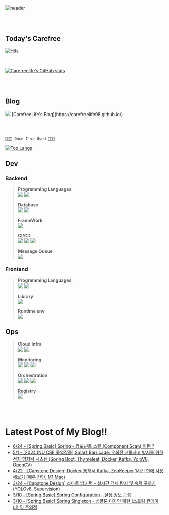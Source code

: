 
![header](https://capsule-render.vercel.app/api?type=waving&text=CarefreeLife!&color=gradient)

<br><br>

## Today's Carefree
[![Hits](https://hits.seeyoufarm.com/api/count/incr/badge.svg?url=https%3A%2F%2Fgithub.com%2FCarefreeLife98&count_bg=%23ADAB92&title_bg=%23555555&icon=github.svg&icon_color=%23E7E7E7&title=Wish+you+all+Carefree&edge_flat=false)](https://hits.seeyoufarm.com)

<br>

[![Carefreelife's GitHub stats](https://github-readme-stats.vercel.app/api?username=carefreelife98&show_icons=true&theme=dark)](https://github.com/anuraghazra/github-readme-stats)

<br><br>

## Blog
<img src="https://img.shields.io/badge/Github Pages-222222?style=for-the-badge&logo=githubpages&logoColor=white">
[CarefreeLife's Blog](https://carefreelife98.github.io/)

<br><br>

```
🧑🏻‍💻 Once I've Used 🧑🏻‍💻
```

[![Top Langs](https://github-readme-stats.vercel.app/api/top-langs/?username=carefreelife98&layout=compact&theme=swift&hide=jupyter%20notebook)](https://github.com/anuraghazra/github-readme-stats)

## Dev

### Backend
>
> **Programming Languages** <br>
> <img src="https://img.shields.io/badge/JAVA-E6522C?style=for-the-badge&logo=java&logoColor=white">
> <img src="https://img.shields.io/badge/Python-3776AB?style=for-the-badge&logo=python&logoColor=white">
> 
> **Database** <br>
> <img src="https://img.shields.io/badge/MySQL-4479A1?style=for-the-badge&logo=MySQL&logoColor=white">
> <img src="https://img.shields.io/badge/MariaDB-003545?style=for-the-badge&logo=MariaDB&logoColor=white">
> 
> **FrameWork** <br>
> <img src="https://img.shields.io/badge/SpringBoot-6DB33F?style=for-the-badge&logo=SpringBoot&logoColor=white">
> 
> **CI/CD** <br>
> <img src="https://img.shields.io/badge/Github Actions-2088FF?style=for-the-badge&logo=githubactions&logoColor=white">
> <img src="https://img.shields.io/badge/ArgoCD-EF7B4D?style=for-the-badge&logo=argo&logoColor=white">
> <img src="https://img.shields.io/badge/TerraformCloud-7B42BC?style=for-the-badge&logo=terraform&logoColor=white"> <br>
>
> **Message Queue** <br>
> <img src="https://img.shields.io/badge/kafka-skyblue?logo=apachekafka&logoColor=white">


### Frontend
>
> **Programming Languages** <br>
> <img src="https://img.shields.io/badge/javascript-yellow?logo=javascript&logoColor=white">
> <img src="https://img.shields.io/badge/typescript-skyblue?logo=typescript&logoColor=white">
>
> **Library** <br>
> <img src="https://img.shields.io/badge/react-skyblue?logo=react&logoColor=white">
>
> **Runtime env** <br>
> <img src="https://img.shields.io/badge/node.js-green?logo=node&logoColor=white">

## Ops
> 
> **Cloud Infra** <br>
> <img src="https://img.shields.io/badge/aws-FF9900?style=for-the-badge&logo=aws&logoColor=white">
> <img src="https://img.shields.io/badge/Terraform-7B42BC?style=for-the-badge&logo=terraform&logoColor=white">
> 
> **Monitoring** <br>
> <img src="https://img.shields.io/badge/Istio-466BB0?style=for-the-badge&logo=istio&logoColor=white">
> <img src="https://img.shields.io/badge/Prometheus-E6522C?style=for-the-badge&logo=prometheus&logoColor=white">
> <img src="https://img.shields.io/badge/Grafana-F46800?style=for-the-badge&logo=grafana&logoColor=white">
> 
> **Orchestration** <br>
> <img src="https://img.shields.io/badge/Docker-2496ED?style=for-the-badge&logo=Docker&logoColor=white">
> <img src="https://img.shields.io/badge/Kubernetes-326CE5?style=for-the-badge&logo=Kubernetes&logoColor=white">
> <img src="https://img.shields.io/badge/EKS-FF9900?style=for-the-badge&logo=amazoneks&logoColor=white">
> 
> **Registry** <br>
> <img src="https://img.shields.io/badge/github-181717?style=for-the-badge&logo=github&logoColor=white">

<br><br>

<h1>Latest Post of My Blog!!</h1>

 - [6/24 - [Spring Basic] Spring - 컴포넌트 스캔 (Component Scan) 이란 ?](https://carefreelife98.github.io/spring-basic/spring_componentScan/)
 - [5/1 - [2024 INU CSE 졸업작품] Smart Barricade: 우회전 교통사고 방지를 위한 전자 방지턱 시스템 (Spring Boot, Thymeleaf, Docker, Kafka, YoloV8, OpenCV)](https://carefreelife98.github.io/inu-capstone/capstone-admin-server/)
 - [4/22 - [Capstone Design] Docker 통해서 Kafka, ZooKeeper 1시간 만에 사용해보기 (매우 간단, M1 Mac)](https://carefreelife98.github.io/inu-capstone/capstone-docker-kafka-intro/)
 - [3/24 - [Capstone Design] 스마트 방지턱 - 실시간 객체 탐지 및 속력 구하기 (YOLOv8, Supervision)](https://carefreelife98.github.io/inu-capstone/capstoneCalcVelocity/)
 - [3/10 - [Spring Basic] Spring Configuration - 설정 정보 구성](https://carefreelife98.github.io/spring-basic/spring_configuration/)
 - [3/10 - [Spring Basic] Spring Singleton - 싱글톤 디자인 패턴 (스프링 컨테이너) 및 주의점](https://carefreelife98.github.io/spring-basic/spring_singleton/)
